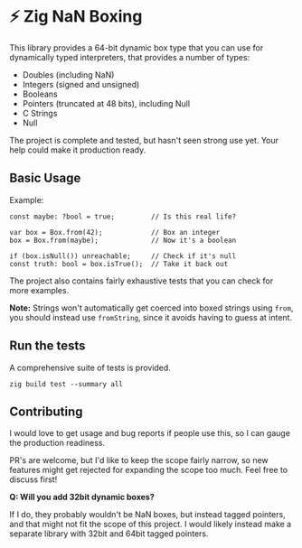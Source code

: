 # ⚡ Zig NaN Boxing

This library provides a 64-bit dynamic box type that you can use for dynamically typed interpreters, that provides a number of types:

- Doubles (including NaN)
- Integers (signed and unsigned)
- Booleans
- Pointers (truncated at 48 bits), including Null
- C Strings
- Null

The project is complete and tested, but hasn't seen strong use yet. Your help could make it production ready.

## Basic Usage

Example:
```zig
const maybe: ?bool = true;         // Is this real life?

var box = Box.from(42);            // Box an integer
box = Box.from(maybe);             // Now it's a boolean

if (box.isNull()) unreachable;     // Check if it's null
const truth: bool = box.isTrue();  // Take it back out
```
The project also contains fairly exhaustive tests that you can check for more examples.

**Note:** Strings won't automatically get coerced into boxed strings using `from`, you should instead use `fromString`, since it avoids having to guess at intent.

## Run the tests

A comprehensive suite of tests is provided.

```shell
zig build test --summary all
```

## Contributing

I would love to get usage and bug reports if people use this, so I can gauge the production readiness.

PR's are welcome, but I'd like to keep the scope fairly narrow, so new features might get rejected for expanding the scope too much. Feel free to discuss first!

**Q: Will you add 32bit dynamic boxes?**

If I do, they probably wouldn't be NaN boxes, but instead tagged pointers, and that might not fit the scope of this project. I would likely instead make a separate library with 32bit and 64bit tagged pointers.
